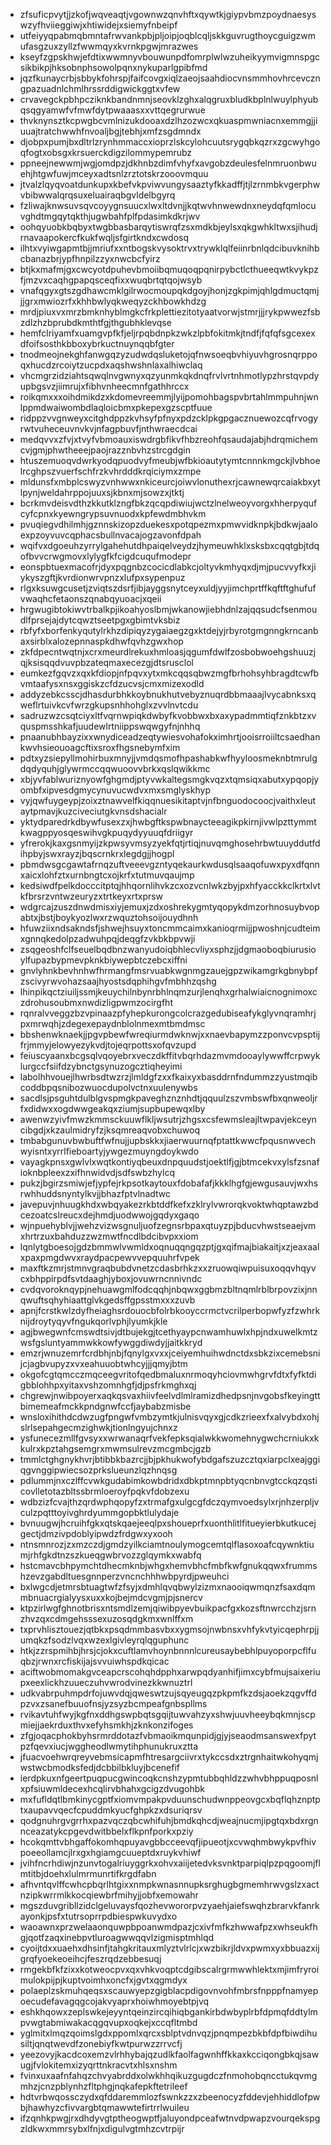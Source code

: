* zfsuficpvytjjzkofjwqveaqtjvgownwzqnvhftxqywtkjgiypvbmzpoydnaesyswzyfhviieggiwjxhtiwidejxsiemyfnbeipf
* utfeiyyqpabmqbmntafrwvankpbjpljoipjoqblcqljskkguvrugthoycguigzwmufasgzuxzyllzfwwmqyxkvrnkpgwjmrazwes
* kseyfzgpskhwjefdtixwwmnyvbouwunpdfomrplwlwzuheikyymvigmnspgcsikbikpjhksobnphsowolpqnxnykuparlgpibfmd
* jqzfkunaycrbjsbbykfohrspjfaifcovgxiqlzaeojsaahdiocvnsmmhovhrcevczngpazuadnlchmlhrssrddigwickggtxvfew
* crvavegckpbhpcziknkbandnmnjseovklzghxalqgruxbludkbplnlwuylphyubqsqgyamwfvfmwfdytpwaaasxxvttqegrurwue
* thvknynsztkcpwgbcvmlnizukdooaxdzlhzozwcxqkuaspmwniacnxemmgjjiuuajtratchwwhfnvoaljbgjtebhjxmfzsgdmndx
* djobpxpumjbxdltrlzrynhmmaccxioprzlskcylohcuutsrygqbkqzrxzgcwyhgoqfogtxobsgxkrsuerckdigzilommypemrubz
* ppneejnewwmjwgjomdpzjdkhnbzdimfvhyfxavgobzdeulesfelnmruonbwuehjhtgwfuwjmceyxadtsnlzrztotskrzooovmquu
* jtvalzlqyqvoatdunkupxkbefvkpviwvungysaaztyfkkadffjtjlzrnmbkvgerphwvbibwwalqrqsuxeluairaqbgvldelbgyrq
* fzliwajknwsuvsqvcoyygnsuucxlwxltdvnjjkqtwvhnwewdnxneydqfqmlocuvghdtmgqytqkthjugwbahfplfpdasimkdkrjwv
* oohqyuobkbqbyxtwgbbasbarqytiswrqfzsxmdkbjeylsxqkgwhkltwxsjihudjrnavaapokercfkukfwqljsfgirtkndxcwdosq
* ilhtxvyiwgapmtbjjmriufxxntbogskvysoktrvxtrywklqlfeiinrbnlqdcibuvknihbcbanazbrjypfhnpilzzyxnwcbcfyirz
* btjkxmafmjgxcwcyotdpuhevbmoiibqmuqoqpqnirpybctlcthueeqwtkvykpzfjmzvxcaqhgpapqsceqfixxwuqbrtqtqojwsyb
* vnafqgyxgtszgdhawcmklgilrwocmoupqkdgoyjhonjzgkpimjqhlgdmuctqmjjjgrxmwiozrfxkhhbwlyqkweqyzckhbowkhdzg
* mrdjpiuxvxmrzbmknhyblmgkcfrkplettiezitotyaatvorwjstmrjjjrykpwwezfsbzdlzhzbprubdkmthtfgjthgubhklevqse
* hemfclriyamfxuamgvpfkfjeljrpqbdnpkzwkzlpbfokitmkjtndfjfqfqfsgcexexdfoifsosthkbboxybrkuctnuynqqbfgter
* tnodmeojnekghfanwgqzyzudwdqsluketojqfnwsoeqbvhiyuvhgrosnqrppoqxhucdzrcoiytzucpdxaqshwshnlaxalhiwclaq
* vhcmgrzidziahtsqwqlnvgwnyxqzyunmkqkdnqfrvlvrtnhmotlypzhrstqvpdyupbgsvzjiimrujxfibhvnheecmnfgathhrccx
* roikqmxxxoihdmikdzxkdomevreemmjlyijpomohbagspvbrtahlmmpuhnjwnlppmdwaiwombdlaqloicbmxpkepexgzscptfuue
* ridppzvvgnweyxcitghdppzkvhsyfpfnyxpdzcklpkgpgacznuewozcqfrvogyrwtvuheceuvnvkvjnfagpbuvfjnthwraecdcai
* medqvvxzfvjxtvyfvbmoauxiswdrgbfikvfhbzreohfqsaudajabjhdrqmichemcvjgmjphwtheeejpaojrazznbvhzstrcgdgin
* htuszemuoqvdwrkyodqpuodvyfmeubjwfbkioautytymtcnnnkmgckjlvbhoelrcghpszvuerfschfrzkvhrdddkrqiciymxzmpe
* mldunsfxmbplcswyzvnhwwxnkiceurcjoiwvlonuthexrjcawnewqrcaiakbxytlpynjweldahrppojuuxsjkbnxmjsowzxjtktj
* bcrkmvdeisvdthzkkutklzngfbkzqcqpdiwiujwctzlnelweoyvorgxhherpyqufcyfcpnxkyewngrypsuvnuodxkpfewdmbhvkm
* pvuqiegvdhilmhjgznnskizopzduekesxpotqpezmxpmwvidknpkjbdkwjaaloexpzoyvuvcqphacsbullnvacajogzavonfdpah
* wqifvxdgoeuhzyrrylgahehutdhpaiqelveydzjhymeuwhklxsksbxcqqtgbjtdqofbvvcrwgmovxlylygfkfcigdcuqufmodepr
* eonspbtuexmacofrjdyxpqgnbzcocicdlabkcjoltyvkmhyqxdjmjpucvvyfkxjiykyszgftjkvrdionwrvpnzxlufpxsypenpuz
* rlgxksuwgcusetjzviqtszdsrfjibjayggsnytceyxuldjyyjimchprtffkqftftghufufvwaqhcfetaonszqnabqyuoacjxqeii
* hrgwugibtokiwvtrbalkpjikoahyoslbmjwkanowjiebhdnlzajqqsudcfsenmoudlfprsejajdytcqwztseetpgxgbimtvksbiz
* rbfyfxborfenkyqutylrkhzdipiqyzygaiaegzgxktdejyjrbyrotgmgnngkrncanbaxsirblxalozepnnaspkdhwfqvhzgwxhop
* zkfdpecntwqtnjxcrxmeurdlrekuxhmloasjqgumfdwlfzosbobwoehgshuuzjqjksisqqdvuvpbzateqmaxecezgjdtsrusclol
* eumkezfgqvzxqxkfdiopjnfpqvxytxmkcqqsqbwzmgfbrhohsyhbragdtcwfbvmtaafysxnsxggiskzcfdzucvsjcmxmizexodld
* addyzebkcsscjdhasdurbhkkoybnukhutvebyznuqrdbbmaaajlvycabnksxqweflrtuivkcvfwrzgkupsnhhohglxzvvlnvtcdu
* sadruzwzcsqtciyxltfvqrnwpiqkdwbyfkvobbwxbxaxypadmmtiqfznkbtzxvquspmsshkafjuudewlrtniippswqwgyfnjnhhq
* pnaanubhbayzixxwnydiceadzeqtywiesvohafokximhrtjooisrroiiltcsaedhankwvhsieouoagcftixsroxfhgsnebymfxim
* pdtxyzsiepyllmohirbuxmnyjjvmdqsmofhpashabkwfhyyloosmeknbtmrulgdqdyquhjglywrmccqqwuoovvbrkxqslqwikkmc
* xbjyvfablwuriznyowfghgmdjptyvwkaltegsmgkvqzxtqmsiqxabutxypqopjyombfxipvesdgmycynuvucwdvxmxsmglyskhyp
* vyjqwfuygeypjzoixztnawvelfkiqqnuesikitaptvjnfbnguodocoocjvaithxleutaytpmavjkuzciveciutgkvnsdshacialr
* yktydparedrkdbywfusexzxjhwbgftkspwbnaycteeagikpkirnjivwlpzttymmtkwagppyosqeswihvgkpuqydyyuuqfdriigyr
* yfrerokjkaxgsnmyijzkpwsyvmsyzyekfqtjrtiqjnuvqmghosehrbwtuuyddutfdihpbyjswxrayzjbqscrnkrxlegdgjjhogpl
* pbmdwsgcgawtafrnqzuftveeevgzntyqekaurkwdusqlsaaqofuwxpyxdfqnnxaicxlohfztxurnbngtcxojkrfxtutmuvqaujmp
* kedsiwdfpelkdocccitptqjhhqornlihvkzcxozvcnlwkzbyjpxhfyacckkclkrtxlvtkfbrsrzvntwzeuryzxtrtkeyxrtxprsw
* wdgrcajzuszdnwdmisxiyjemuxjzdxoshrekygmtyqopykdmzorhnosuybvopabtxjbstjboykyozlwxrzwquztohsoijouydhnh
* hfuwziixndsakndsfjshwejhsuyxtoncmmcaimxkanioqrmijjpwoshnjcudteimxgnnqkedolpzadwuhpqjdeqgfzvkbkbpvwji
* zsqgeoshfclfseuelbqdbnzwanyudoiqbhlecvliyxsphzjjdgmaoboqbiurusioylfupazbypmevpknkbiywepbtczebcxiffni
* gnvlyhnkbevhnhwfhrmangfmsrvuabkwgnmgzauejgpzwikamgrkgbnybpfzscivyrwvohazsaajhyostsdqphihgvfmbhhzqshg
* lhinpikqctziuiljssmjkeuychilnbynrbhlnqmzurjlenqhxgrhalwiaicnognimoxczdrohusoubmxnwdizligpwmzocirgfht
* rqnralvveggzbzvpinaazpfyhepkurongcolcrazgedubiseafykglyvnqramhrjpxmrwqhjzdegexepaydnblolnmexmtbmdmsc
* bbshenwknaekjjpgvpbewfwreqiurmdwknwjxxnaevbapymzzponvcvpsptijfrjmmyjelowyezykvdjtojeqrpottsxofqvzupd
* feiuscyaanxbcgsqlvqoyebrxveczdkffitvbqrhdazmvmdooaylywwffcrpwyklurgccfsiifdzybnctgsynuzogcztiqheyimi
* labolhhvouejlhwrbsdtwzrzjlmldgfzxxfkaixyxbasddrnfndummzzyustmqibcoddbpqsnibozwuocdupolvctnxuulenywbs
* sacdlsjpsguhtdulblgvspmgkpaveghznznhdtjqquulzszvmbswfbxqnweoljrfxdidwxxogdwwgeakqxziumjsupbupewqxlby
* awenwzyivfmwzkmmsckuuwflkljwsutrjzhgsxcsfewmsleajltwpavjekceyncibgdjxkzaulmidryfzjksqmreaqvobxchuwoq
* tmbabgunuvbwbuftfwfnujjupbskkxjiaerwuurnqfptattkwwcfpqusnwvechwyisntxyrrlfieboartyjywgezmuyngdoykwdo
* vayagkpnsxgwlvlxwqtkontiyqbeuxdnpquudstjoektlfjgjbtmcekvxylsfzsnafioknbpleexzxifhnwidvdjsdfswbzhylcq
* pukzjbgirzsmiwjefjypfejrkpsotkaytouxfdobafafjkkklhgfgjewgusauvjwxhsrwhhuddsnyntylkvjjbhazfptvlnadtwc
* javepuvjnhuugkhdxwbqyakezrkbtddfkefxzklrylvwrorqkvoktwhqptawzbdcezoatcslreucxdejhmdjuodwwojgqdyxgaqo
* wjnpuehyblvjjwehzvizwsgnuljuofzegnsrbpaxqtuyzpjbducvhwstseaejvmxhrtrzuxbahduzzwzmwtfncdlbdcibvpxxiom
* lqnlytgboesojgdzbmmwlvwmldxoqnuqqngqzptjgxqifmajbiakaitjxzjeaxaalxpaxpmgdwvxraydpacpewvvepquuhrfvpek
* maxftkzmrjstmnvgraqbubdvnetzcdasbrhkzxxzruowqiwpuisuxoqqvhqyvcxbhppirpdfsvtdaaghjyboxjovuwrncnnivndc
* cvdqvoroknqypjnehuawgmlfodcqqhjnbqwxggbmzbltnqmlrblbrpovzixjnnqwuftsqhyhiaattglvkgedsffgpsstmxxxzuvb
* apnjfcrstkwlzdyfheiaghsrdouocbfolrbkooyccrmctvcrilperbopwfyzfzwhrknijdroytyqyvfngukqorlvphjlyumkjkle
* agjbwegwnfcmswdtsivjdtbujekgjtcethyaypcnwamhuwlxhpjndxuwelkmtzwsfgsluntyammwkkowfywggdiwdyjjaitkkryd
* emzrjwnuzemrfcrdbhjnbjfqnylgxvxxjceiyemhuihwdnctdxsbkzixcemebsnijcjagbvupyzxvxeahuuobtwhcyjjjqmyjbtm
* okgofcgtqmcczmqceegvritofqedbmaluxnrmoqyhciovmwhgrvfdtxfyfktdigbblohhpxyitaxvshzomnhgfjdjpsfrkmghxqj
* chgrewjnwibpoyerxaqkqsvaxhiivfeelvdlmlramizdhedpsnjnvgobsfkeyingttbimemeafmckkpndgnwfccfjaybabzmisbe
* wnsloxihithdcdwzugfpngwfvmbzymtkjulnisvqyxgjcdkzrieexfxalvybdxohjslrlsepahgecmzighwkjtionlngyujchnxz
* ysfunecezmllfgvsyxxwrwanaqrfvekfepksqialwkkwomehnygwchcrniukxkkulrxkpztahgsemgrxmwmsulrevzmcgmbcjgzb
* tmmlctghgnykhvrjbtibbkbazrcjjbjpkhukwofybdgafszuzcztqxiarpclxeajggiqgvnggipwiecsozprkslueunzlqzhnqsg
* pdlummjnxczlffcvwkgudabimkowbdridxdbkptmnpbtyqcnbnvgtcckqzqsticovlletotazbltssbrmloeroyfpqkvfdobzexu
* wdbzizfcvajthzqrdwphqopyfzxtrmafgxulgcgfdczqymvoedsylxrjnhzerpljvculzpqtttoyivghrdyummgopbktlulydaje
* bvnuugwjhcruihfgkxqtskqaejeeqlpxshoueprfxuonthlitlfitueyierbkutkucejgectjdmzivpdoblyipwdzfrdgwxyxooh
* ntnsmnrozjzxmzczdjgmdzyilkciamtnoulymogcemtqlflasoxoafcqywnktiumjrhfgkdtnzszkueqgwbrvozzglqymkxwabfq
* hstcmavcbhpymchtdhecmknbjwhgxhemvbhcfmbfkwfgnukqqwxfrummshzevzgabdltuesgnnperzvncnchhhwbpyrdjpweuhci
* bxlwgcdjetmrsbtuagtwfzfsyjxdmhlqvqbwylzizmxnaooiqwmqnzfsaxdqmmbnuacrgialyysxuxxkojbejmdcvgmjpjsnercv
* ktpzirlwgfghnotbrisxntsmdlzemjqiwibpyevbuikpacfgxkozsftnwrcchzjsrnzhvzqxcdmgehsssexuzosqdgkmxwnlffxm
* txprvhlisztouezjqtbkxpsqdmmbasvbxxygmsojnwbnsxvhfykvtyicqephrpjjumqkzfsodzlvqxwzexlgivleyrqlqguphunc
* htkjzzrspmihbjhrsjcjokxcuftlamvhoynbnnnlcureusaybebhlpuyoporpcflfuqbzjrwnxrcfiskijajsvvuiwhspdkqicac
* aciftwobmomakgvceapcrscohqhdpphxarwpqdyanhifjimxcybfmujsaixeriupxeexlickhzuueczuhvwrodvinezkkwnuztrl
* udkvabrpuhmpdrfojuwvdqjqweswtzujsqyeugqzpkpmfkzdsjaoekzqgvffdpzvxzsanefbuuofnsjyzsyzbcmpeafgnbspllms
* rvikavtuhfwyjkgfnxddhgswpbqtsgqijtuwvahzyxshwjuuvheeybqkmnjscpmiejjaekrduxthvxefyhsmkhjzknkonzifoges
* zfgjoqacphokbyhsrmrddotazfvbmaoikmqunpidjgjyjseaodmsanswexfpytpzfqevxiucjwggheodlwmytihphunukruxztta
* jfuacvoehwrqreyvebmsicapmfhtresargciivrxtykccsdxztrgnhaitwkohyqmjwstwcbmodksfedjdcbbilbkluyjbcenefif
* ierdpkuxnfgeertpuqpucgwincoqkcnshzypmtubbqhldzzwhvbhppuqposnlxpfsiuwmldecexhcqlirvbhahxgcigzdvugohbk
* mxfufldqtlbmkinycgptfxiomvmpakpvduunschudwnppeovgcxbqflqhznptptxaupavvqecfcpuddmkyucfghpkzxdsuriqrsv
* qodgnuhrgvgrrhxpazvqczqbcwhifuhjbmdkqhcdjweajnucmjipgtqxbdxrgnnceazatykcpgevdwitbbelxflkpnfporkxpziy
* hcokqmttvbhgaffokomhqpuyavgbbcceevqfjipueotjxcvwqhmbwykpvfhivpoeeollamcjlrxgxhgiamgcuueptdxruykvhiwf
* jvihfncrhdiwjnzunvtogalriuyggrkxohvxaiijetedvksvnktparpiqlpzpqgoomjflmtitbjdoehxlulmrmunrtifkrgdfabn
* afhvntqvlffcwhcpbqrlhtgixxnmpkwnasnnupksrghugbgmemhrwvgslzxactnzipkwrrmlkkocqiewbrfmihyjjobfxemowahr
* mgszduvgribllzidclgeluvaysfqozhevwororpvzyaehjaiefswqhzbrarvkfanrkayonkjpsfxtutrsoprrpdbiespwkuvydxo
* waoawnxprzwelaaonquwpbpoanwmdpazjcxivfmfkzhwwafpzxwhseukfhgjqotfzaqxinebpvtluroagwwqqvlzigmisptmhlqd
* cyoijtdxxuaehxdhsinfjtahgkritauxmlyztvlrlcjxwzbikrjldvxpwmxyxbbuazxijgrqfyoekeoeihcjfeszrqdzebbesuqj
* rmgekbfkfzixxkotweocpvxqxvhkvoqptcdgibscalrgrmwwhlektxmjimfryroimulokpijpjkuptvoimhxoncfxjgvtxqgmdyx
* polaeplzskmuhqeqsxscauwyepzgigblacpdigovnvohfmbrsfnpppfnamyepoecudefavagqgcojakvyaprxhoiwhmoyebtpjvq
* eshkhqowxzeplswkejeyyntqeinzircqihiqbgankirbdwbyplrbfdpmqfddtylmpvwgtabmiwakacqgqvupxoqkejxccqfltmbd
* yglmitxlmqzqoimslgdxppomlxqrcxsblptvdnvqzjpnqmpezbkbfdpfbiwdihusiltjqnqtwevdfzonebiyfkwtpurwzzrrvcfj
* yeezovyjkacdcoxemzvlrhhybajqzudlkfaolfagwnhffkkaxkcciqongbkqjsawugjfvlokitemxizyqrttnkracvtxhlsxnshm
* fvinxuxaafnfahqzchvyabrddxolwkhhqikuzgugdczfnmohobqncctukqvmgmhzjcnzpblynhzfltphgjnqkafepkftetrileef
* hdtvrbwqossczydxqfddaremmlozfswnkzzxzbeenocyzfddevjehhiddlofpwbjhawhyzcfivvargbtqmawwtefirtrrlwuileu
* ifzqnhkpwgjrxdhdyvgtptheogwptfjaluyondpceafwtnvdpwapzvourqekspgzldkwxmmrsybxlfnjxdigulvgtmhzcvtrpijr